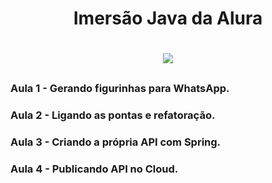 
<h1 align="center">Imersão Java da Alura</h1>

<h1 align="center">
<img src="http://img.shields.io/static/v1?label=STATUS&message=EM%20DESENVOLVIMENTO&color=GREEN&style=for-the-badge">
</h1>

##

### Aula 1 - Gerando figurinhas para WhatsApp.
### Aula 2 - Ligando as pontas e refatoração.
### Aula 3 - Criando a própria API com Spring.
### Aula 4 - Publicando API no Cloud.

##
